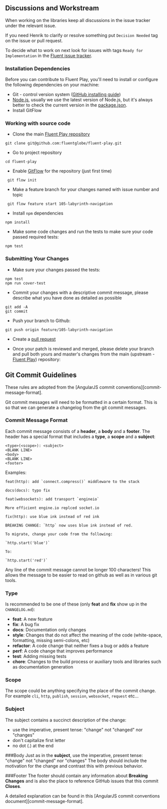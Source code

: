 ## Discussions and Workstream
When working on the libraries keep all discussions in the issue tracker under the relevant issue.

If you need Henrik to clarify or resolve something put `Decision Needed` tag on the issue or pull request.

To decide what to work on next look for issues with tags `Ready for Implementation` in the
[Fluent issue tracker](https://github.com/fluentglobe/fluent-play/issues).

### Installation Dependencies
Before you can contribute to Fluent Play, you'll need to install or configure the following dependencies on your machine:

* Git - control version system ([GitHub installing guide](http://help.github.com/mac-git-installation))
* [Node.js](http://nodejs.org/), usually we use the latest version of Node.js, but it's always better to check the current version in the [package.json](https://github.com/fluentglobe/fluent-play/blob/master/package.json).
* Install GitFlow

### Working with source code

* Clone the main [Fluent Play repository](https://github.com/fluentglobe/fluent-play.git)

```
git clone git@github.com:fluentglobe/fluent-play.git
```

* Go to project repository
```
cd fluent-play
```

* Enable [GitFlow](http://danielkummer.github.io/git-flow-cheatsheet/) for the repository (just first time) 
```
 git flow init
```

* Make a feature branch for your changes named with issue number and topic
```
 git flow feature start 105-labyrinth-navigation
```


* Install ```npm``` dependencies
```
npm install
```

* Make some code changes and run the tests to make sure your code passed required tests:
```
npm test
```

### Submitting Your Changes


* Make sure your changes passed the tests:
```
npm test
npm run cover-test
```

* Commit your changes with a descriptive commit message, please describe what you have done as detailed as possible
```
git add -A
git commit
```

* Push your branch to Github:
```
git push origin feature/105-labyrinth-navigation
```

* Create a [pull request](https://help.github.com/articles/creating-a-pull-request)

* Once your patch is reviewed and merged, please delete your branch and pull both yours and master's changes from the main (upstream - [Fluent Play](https://github.com/fluentglobe/fluent-play.git)) repository:

## Git Commit Guidelines

These rules are adopted from the [AngularJS commit conventions][commit-message-format].

Git commit messages will need to be formatted in a certain format.  This is so
that we can generate a changelog from the git commit messages.

### Commit Message Format
Each commit message consists of a **header**, a **body** and a **footer**.  The header has a special
format that includes a **type**, a **scope** and a **subject**:

```
<type>(<scope>): <subject>
<BLANK LINE>
<body>
<BLANK LINE>
<footer>
```

Examples:
```
feat(http): add `connect.compress()` middleware to the stack
```
```
docs(docs): typo fix
```
```
feat(websockets): add transport `engineio`

More efficient engine.io replced socket.io
```
```
fix(http): use blue ink instead of red ink

BREAKING CHANGE: `http` now uses blue ink instead of red.

To migrate, change your code from the following:

`http.start('blue')`

To:

`http.start('red')`
```

Any line of the commit message cannot be longer 100 characters! This allows the message to be easier
to read on github as well as in various git tools.

### Type
Is recommended to be one of these (only **feat** and **fix** show up in the `CHANGELOG.md`):

* **feat**: A new feature
* **fix**: A bug fix
* **docs**: Documentation only changes
* **style**: Changes that do not affect the meaning of the code (white-space, formatting, missing
  semi-colons, etc)
* **refactor**: A code change that neither fixes a bug or adds a feature
* **perf**: A code change that improves performance
* **test**: Adding missing tests
* **chore**: Changes to the build process or auxiliary tools and libraries such as documentation
  generation

### Scope
The scope could be anything specifying the place of the commit change. For example `cli`,
`http`, `publish`, `session`, `websocket`, `request` etc...

### Subject
The subject contains a succinct description of the change:

* use the imperative, present tense: "change" not "changed" nor "changes"
* don't capitalize first letter
* no dot (.) at the end

###Body
Just as in the **subject**, use the imperative, present tense: "change" not "changed" nor "changes"
The body should include the motivation for the change and contrast this with previous behavior.

###Footer
The footer should contain any information about **Breaking Changes** and is also the place to
reference GitHub issues that this commit **Closes**.


A detailed explanation can be found in this [AngularJS commit conventions document][commit-message-format].
